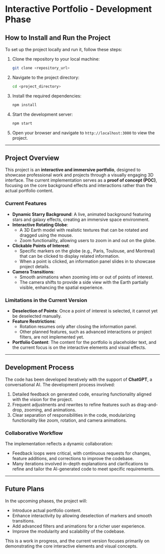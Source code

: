 # Interactive Portfolio - Development Phase

## How to Install and Run the Project

To set up the project locally and run it, follow these steps:

1. Clone the repository to your local machine:
   ```bash
   git clone <repository_url>
   ```

2. Navigate to the project directory:
   ```bash
   cd <project_directory>
   ```

3. Install the required dependencies:
   ```bash
   npm install
   ```

4. Start the development server:
   ```bash
   npm start
   ```

5. Open your browser and navigate to `http://localhost:3000` to view the project.

---

## Project Overview

This project is an **interactive and immersive portfolio**, designed to showcase professional work and projects through a visually engaging 3D interface. The current implementation serves as a **proof of concept (POC)**, focusing on the core background effects and interactions rather than the actual portfolio content.

### Current Features

- **Dynamic Starry Background**: A live, animated background featuring stars and galaxy effects, creating an immersive space environment.
- **Interactive Rotating Globe**:
  - A 3D Earth model with realistic textures that can be rotated and dragged using the mouse.
  - Zoom functionality, allowing users to zoom in and out on the globe.
- **Clickable Points of Interest**:
  - Specific markers on the globe (e.g., Paris, Toulouse, and Montreal) that can be clicked to display related information.
  - When a point is clicked, an information panel slides in to showcase project details.
- **Camera Transitions**:
  - Smooth animations when zooming into or out of points of interest.
  - The camera shifts to provide a side view with the Earth partially visible, enhancing the spatial experience.

### Limitations in the Current Version

- **Deselection of Points**: Once a point of interest is selected, it cannot yet be deselected manually.
- **Feature Restrictions**:
  - Rotation resumes only after closing the information panel.
  - Other planned features, such as advanced interactions or project filters, are not implemented yet.
- **Portfolio Content**: The content for the portfolio is placeholder text, and the current focus is on the interactive elements and visual effects.

---

## Development Process

The code has been developed iteratively with the support of **ChatGPT**, a conversational AI. The development process involved:

1. Detailed feedback on generated code, ensuring functionality aligned with the vision for the project.
2. Frequent adjustments and rewrites to refine features such as drag-and-drop, zooming, and animations.
3. Clear separation of responsibilities in the code, modularizing functionality like zoom, rotation, and camera animations.

### Collaborative Workflow

The implementation reflects a dynamic collaboration:
- Feedback loops were critical, with continuous requests for changes, feature additions, and corrections to improve the codebase.
- Many iterations involved in-depth explanations and clarifications to refine and tailor the AI-generated code to meet specific requirements.

---

## Future Plans

In the upcoming phases, the project will:
- Introduce actual portfolio content.
- Enhance interactivity by allowing deselection of markers and smooth transitions.
- Add advanced filters and animations for a richer user experience.
- Improve the modularity and scalability of the codebase.

This is a work in progress, and the current version focuses primarily on demonstrating the core interactive elements and visual concepts.
